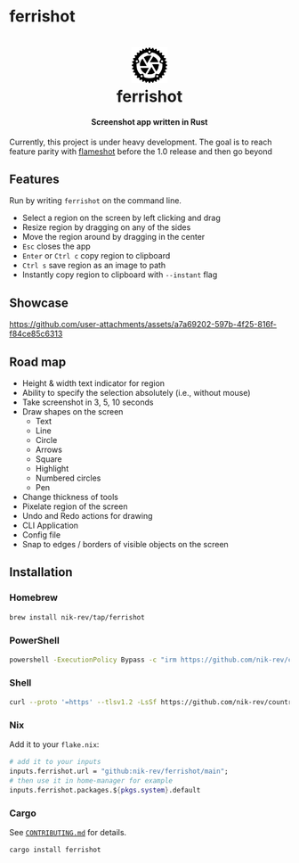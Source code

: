 # ferrishot

<div align="center">
  <p>
    <h1>
      <a href="https://github.com/flameshot-org/flameshot">
        <picture >
          <source media="(prefers-color-scheme: dark)" srcset="./logo-dark.svg" />
          <img height="64px" width="64px" src="./logo-light.svg" />
        </picture>
      </a>
      <br />
      ferrishot
    </h1>
    <h4>Screenshot app written in Rust</h4>
  </p>
</div>

Currently, this project is under heavy development. The goal is to reach feature parity with [flameshot](https://github.com/flameshot-org/flameshot) before the 1.0 release and then go beyond

## Features

Run by writing `ferrishot` on the command line.

- Select a region on the screen by left clicking and drag
- Resize region by dragging on any of the sides
- Move the region around by dragging in the center
- `Esc` closes the app
- `Enter` or `Ctrl c` copy region to clipboard
- `Ctrl s` save region as an image to path
- Instantly copy region to clipboard with `--instant` flag

## Showcase

<https://github.com/user-attachments/assets/a7a69202-597b-4f25-816f-f84ce85c6313>

## Road map

- Height & width text indicator for region
- Ability to specify the selection absolutely (i.e., without mouse)
- Take screenshot in 3, 5, 10 seconds
- Draw shapes on the screen
  - Text
  - Line
  - Circle
  - Arrows
  - Square
  - Highlight
  - Numbered circles
  - Pen
- Change thickness of tools
- Pixelate region of the screen
- Undo and Redo actions for drawing
- CLI Application
- Config file
- Snap to edges / borders of visible objects on the screen

## Installation

### Homebrew

```sh
brew install nik-rev/tap/ferrishot
```

### PowerShell

```sh
powershell -ExecutionPolicy Bypass -c "irm https://github.com/nik-rev/countryfetch/releases/latest/download/ferrishot-installer.ps1 | iex"
```

### Shell

```sh
curl --proto '=https' --tlsv1.2 -LsSf https://github.com/nik-rev/countryfetch/releases/latest/download/ferrishot-installer.sh | sh
```

### Nix

Add it to your `flake.nix`:

```nix
# add it to your inputs
inputs.ferrishot.url = "github:nik-rev/ferrishot/main";
# then use it in home-manager for example
inputs.ferrishot.packages.${pkgs.system}.default
```

### Cargo

See [`CONTRIBUTING.md`](./CONTRIBUTING.md) for details.

```sh
cargo install ferrishot
```
